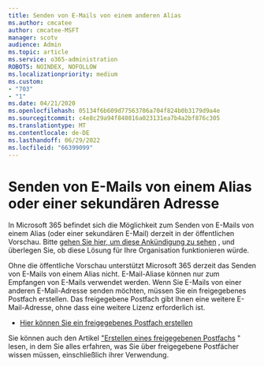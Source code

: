 ```yaml
---
title: Senden von E-Mails von einem anderen Alias
ms.author: cmcatee
author: cmcatee-MSFT
manager: scotv
audience: Admin
ms.topic: article
ms.service: o365-administration
ROBOTS: NOINDEX, NOFOLLOW
ms.localizationpriority: medium
ms.custom:
- "703"
- "1"
ms.date: 04/21/2020
ms.openlocfilehash: 05134f6b609d77563706a704f824b0b3179d9a4e
ms.sourcegitcommit: c4e8c29a94f840816a023131ea7b4a2bf876c305
ms.translationtype: MT
ms.contentlocale: de-DE
ms.lasthandoff: 06/29/2022
ms.locfileid: "66399099"
---
```

# <a name="send-email-from-an-alias-or-secondary-address"></a>Senden von E-Mails von einem Alias oder einer sekundären Adresse

In Microsoft 365 befindet sich die Möglichkeit zum Senden von E-Mails von einem Alias (oder einer sekundären E-Mail) derzeit in der öffentlichen Vorschau. Bitte [gehen Sie hier, um diese Ankündigung zu sehen](https://techcommunity.microsoft.com/t5/exchange-team-blog/sending-from-email-aliases-public-preview/ba-p/3070501) , und überlegen Sie, ob diese Lösung für Ihre Organisation funktionieren würde.

Ohne die öffentliche Vorschau unterstützt Microsoft 365 derzeit das Senden von E-Mails von einem Alias nicht. E-Mail-Aliase können nur zum Empfangen von E-Mails verwendet werden. Wenn Sie E-Mails von einer anderen E-Mail-Adresse senden möchten, müssen Sie ein freigegebenes Postfach erstellen. Das freigegebene Postfach gibt Ihnen eine weitere E-Mail-Adresse, ohne dass eine weitere Lizenz erforderlich ist.
  
- [Hier können Sie ein freigegebenes Postfach erstellen](https://portal.office.com/AdminPortal/Home#/AssistedGuide/addemailoptions)

Sie können auch den Artikel ["Erstellen eines freigegebenen Postfachs](https://docs.microsoft.com/microsoft-365/admin/email/create-a-shared-mailbox) " lesen, in dem Sie alles erfahren, was Sie über freigegebene Postfächer wissen müssen, einschließlich ihrer Verwendung.
